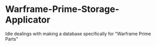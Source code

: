 # Warframe-Prime-Storage-Applicator
 Idle dealings with making a database specifically for "Warframe Prime Parts"
